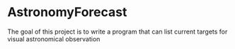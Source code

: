 # AstronomyForecast
The goal of this project is to write a program that can list current targets for visual astronomical observation
